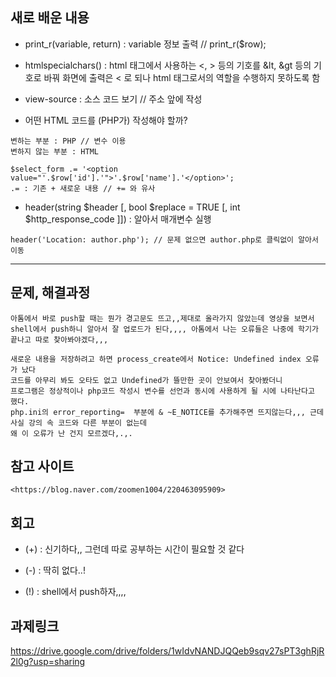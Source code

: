 ## 새로 배운 내용
* print_r(variable, return) : variable 정보 출력 // print_r($row);
* htmlspecialchars() : html 태그에서 사용하는 <, > 등의 기호를 &lt, &gt 등의 기호로 바꿔 화면에 출력은 < 로 되나 html 태그로서의 역할을 수행하지 못하도록 함
* view-source : 소스 코드 보기 // 주소 앞에 작성


* 어떤 HTML 코드를 (PHP가) 작성해야 할까?
```
변하는 부분 : PHP // 변수 이용
변하지 않는 부분 : HTML
```


```
$select_form .= '<option value="'.$row['id'].'">'.$row['name'].'</option>';
.= : 기존 + 새로운 내용 // += 와 유사
```


* header(string $header [, bool $replace = TRUE [, int $http_response_code ]]) : 알아서 매개변수 실행
```
header('Location: author.php'); // 문제 없으면 author.php로 클릭없이 알아서 이동
```
----


## 문제, 해결과정
```
아톰에서 바로 push할 때는 뭔가 경고문도 뜨고,,제대로 올라가지 않았는데 영상을 보면서
shell에서 push하니 알아서 잘 업로드가 된다,,,, 아톰에서 나는 오류들은 나중에 학기가 끝나고 따로 찾아봐야겠다,,,

새로운 내용을 저장하려고 하면 process_create에서 Notice: Undefined index 오류가 났다
코드를 아무리 봐도 오타도 없고 Undefined가 뜰만한 곳이 안보여서 찾아봤더니
프로그램은 정상적이나 php코드 작성시 변수를 선언과 동시에 사용하게 될 시에 나타난다고 했다.
php.ini의 error_reporting=  부분에 & ~E_NOTICE를 추가해주면 뜨지않는다,,, 근데 사실 강의 속 코드와 다른 부분이 없는데
왜 이 오류가 난 건지 모르겠다,.,.

```


## 참고 사이트
```
<https://blog.naver.com/zoomen1004/220463095909>

```

## 회고
* (+) : 신기하다,, 그런데 따로 공부하는 시간이 필요할 것 같다
- (-) : 딱히 없다..!
+ (!) : shell에서 push하자,,,,

## 과제링크
<https://drive.google.com/drive/folders/1wIdvNANDJQQeb9sqv27sPT3ghRjR2l0g?usp=sharing>
